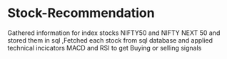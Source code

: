 # Stock-Recommendation
Gathered information for index stocks NIFTY50 and NIFTY NEXT 50 and stored them in sql ,Fetched each stock from sql database and applied technical incicators MACD and RSI to get Buying or selling signals
